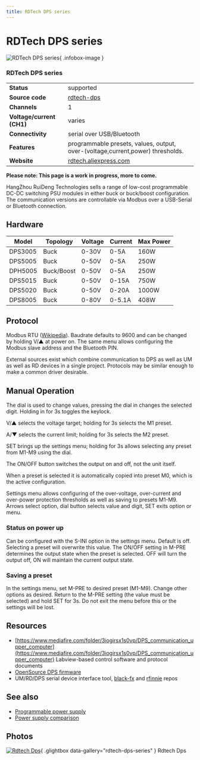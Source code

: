 ```yaml
---
title: RDTech DPS series
---
```


# RDTech DPS series

<div class="infobox" markdown>

![RDTech DPS series](./img/Rdtech-dps.png){ .infobox-image }

### RDTech DPS series

| | |
|---|---|
| **Status** | supported |
| **Source code** | [rdtech-dps](https://github.com/OpenTraceLab/OpenTraceCapture/tree/main/src/hardware/rdtech-dps) |
| **Channels** | 1 |
| **Voltage/current (CH1)** | varies |
| **Connectivity** | serial over USB/Bluetooth |
| **Features** | programmable presets, values, output, over-(voltage,current,power) thresholds. |
| **Website** | [rdtech.aliexpress.com](http://rdtech.aliexpress.com/) |

</div>

**Please note: This page is a work in progress, more to come.**

HangZhou RuiDeng Technologies sells a range of low-cost programmable DC-DC switching PSU modules in either buck or buck/boost configuration. The communication versions are controllable via Modbus over a USB-Serial or Bluetooth connection.

## Hardware
| Model | Topology | Voltage | Current | Max Power |
|---|---|---|---|---|
| DPS3005 | Buck | 0-30V | 0-5A | 160W |
| DPS5005 | Buck | 0-50V | 0-5A | 250W |
| DPH5005 | Buck/Boost | 0-50V | 0-5A | 250W |
| DPS5015 | Buck | 0-50V | 0-15A | 750W |
| DPS5020 | Buck | 0-50V | 0-20A | 1000W |
| DPS8005 | Buck | 0-80V | 0-5.1A | 408W |

## Protocol

Modbus RTU ([Wikipedia](https://en.wikipedia.org/wiki/Modbus#Frame_formats)). Baudrate defaults to 9600 and can be changed by holding V/▲ at power on. The same menu allows configuring the Modbus slave address and the Bluetooth PIN.

External sources exist which combine communication to DPS as well as UM as well as RD devices in a single project. Protocols may be similar enough to make a common driver desirable.

## Manual Operation

The dial is used to change values, pressing the dial in changes the selected digit. Holding in for 3s toggles the keylock.

V/▲ selects the voltage target; holding for 3s selects the M1 preset.

A/▼ selects the current limit; holding for 3s selects the M2 preset.

SET brings up the settings menu; holding for 3s allows selecting any preset from M1-M9 using the dial.

The ON/OFF button switches the output on and off, not the unit itself.

When a preset is selected it is automatically copied into preset M0, which is the active configuration.

Settings menu allows configuring of the over-voltage, over-current and over-power protection thresholds as well as saving to presets M1-M9.
Arrows select option, dial button selects value and digit, SET exits option or menu.

### Status on power up

Can be configured with the S-INI option in the settings menu. Default is off. Selecting a preset will overwrite this value.
The ON/OFF setting in M-PRE determines the output state when the preset is selected. OFF will turn the output off, ON will maintain the current output state.

### Saving a preset

In the settings menu, set M-PRE to desired preset (M1-M9).
Change other options as desired. 
Return to the M-PRE setting (the value must be selected) and hold SET for 3s.
Do not exit the menu before this or the settings will be lost.

## Resources
- [https://www.mediafire.com/folder/3iogirsx1s0vp/DPS_communication_upper_computer](https://www.mediafire.com/folder/3iogirsx1s0vp/DPS_communication_upper_computer) Labview-based control software and protocol documents
- [OpenSource DPS firmware](https://github.com/kanflo/opendps)
- UM/RD/DPS serial device interface tool, [black-fx](https://github.com/Black-FX/rdserialtool) and [rfinnie](https://github.com/rfinnie/rdserialtool) repos
## See also
- [Programmable power supply](https://sigrok.org/wiki/Programmable_power_supply)
- [Power supply comparison](https://sigrok.org/wiki/Power_supply_comparison)

## Photos

<div class="photo-grid" markdown>

[![Rdtech Dps](./img/Rdtech-dps.png)](./img/Rdtech-dps.png "Rdtech Dps"){ .glightbox data-gallery="rdtech-dps-series" }
<span class="caption">Rdtech Dps</span>

</div>
